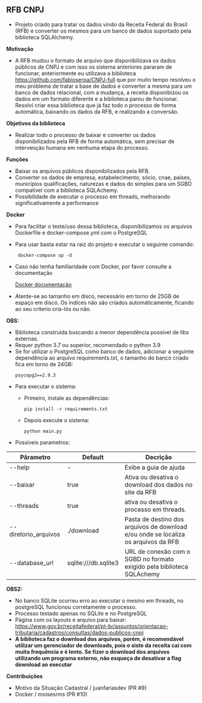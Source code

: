 ## RFB CNPJ

* Projeto criado para tratar os dados vindo da Receita Federal do Brasil (RFB)   e converter os mesmos para um banco de dados suportado pela biblioteca SQLAlchemy.

**Motivação**

* A RFB mudou o formato de arquivo que disponibilizava os dados públicos de CNPJ  e com isso os sistema anteriores pararam de funcionar, anteriormente eu utilizava  a biblioteca https://github.com/fabioserpa/CNPJ-full que por muito tempo resolveu  o meu problema de tratar a base de dados e converter a mesma para um banco de dados relacional, com a mudança, a receita disponibizou os dados em um formato diferente e a biblioteca parou de funcionar. Resolvi criar essa biblioteca que já faz todo o processo de forma automática, baixando os dados da RFB, e realizando a conversão.

**Objetivos da biblioteca**

* Realizar todo o processo de baixar e converter os dados disponibilizados pela RFB  de forma automática, sem precisar de intervenção humana em nenhuma etapa do processo.

**Funções**

 - Baixar os arquivos públicos disponibilizados pela RFB.
 - Converter os dados de empresa, estabelecimento, sócio, cnae, países, municípios qualificações, naturezas e dados do simples para um SGBD compatível com a biblioteca SQLAchemy.
- Possibilidade de executar o processo em threads, melhorando significativamente a performance

**Docker**

 - Para facilitar o teste/uso dessa biblioteca, disponibilizamos os arquivos Dockerfile e docker-compose.yml com o PostgreSQL
 - Para usar basta estar na raiz do projeto e executar o seguinte comando:
   ```
    docker-compose up -d
   ```
 - Caso não tenha familiaridade com Docker, por favor consulte a documentação

   [Docker documentação](https://docs.docker.com/)

 - Atente-se ao tamanho em disco, necessário em torno de 25GB de espaço em disco. Os indíces não são criados automáticamente, ficando ao seu criterio cria-lós ou não.

**OBS:**

* Biblioteca construída buscando a menor dependência possível de libs externas.
* Requer python 3.7 ou superior, recomendado o python 3.9
* Se for utilizar o PostgreSQL como banco de dados, adicionar a seguinte dependência ao arquivo requirements.txt, o tamanho do banco criado fica em torno de 24GB:
  ```
  psycopg2==2.9.3
  ```
* Para executar o sistema:
  - Primeiro, instale as dependências:

		pip install -r requirements.txt

  - Depois execute o sistema:

		python main.py

* Possíveis parametros:

| Pârametro 		       | Default 			        | Decrição 									                                                          |
| -------------------- | -------------------- | ----------------------------------------------------------------------------------- |
| --help    		       | -					          | Exibe a guia de ajuda						                                                    |
| --baixar 			       | true 	   			      | Ativa ou desativa o download dos dados no site da RFB 									            |
| --threads 		       | true     			      | ativa ou desativa o processo em threads.  	                                        |
| --diretorio_arquivos | ./download 		      | Pasta de destino dos arquivos de download e/ou onde se localiza os arquivos da RFB 	|
| --database_url 	     | sqlite:///db.sqlite3 | URL de conexão com o SGBD no formato exigido pela biblioteca SQLAchemy					    |

**OBS2:**
  - No banco SQLite ocorreu erro ao executar o mesmo em threads, no postgreSQL funcionou corretamente o processo.
  - Processo testado apenas no SQLite e no PostgreSQL
  - Página com os layouts e arquivo para baixar: https://www.gov.br/receitafederal/pt-br/assuntos/orientacao-tributaria/cadastros/consultas/dados-publicos-cnpj
  - **A biblioteca faz o download dos arquivos, porém, é recomendável utilizar um gerenciador de downloads, pois o siste da receita cai com muita frequência e é lento. Se fizer o download dos arquivos utilizando um programa externo, não esqueça de desativar a flag download ao executar**


**Contribuições**

 - Motivo da Situação Cadastral / juanfariasdev (PR #9)
 - Docker / moisesrms (PR #10)
